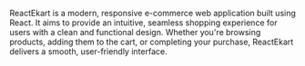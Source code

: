ReactEkart is a modern, responsive e-commerce web application built using React. It aims to provide an intuitive, seamless shopping experience for users with a clean and functional design. Whether you're browsing products, adding them to the cart, or completing your purchase, ReactEkart delivers a smooth, user-friendly interface.
